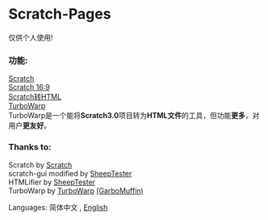 # Scratch-Pages
仅供个人使用!  

### 功能:  
[Scratch](gui/)  
[Scratch 16:9](gui/16-9/index.html)  
[Scratch转HTML](htmlifier/)  
[TurboWarp](turbowarp/)  
TurboWarp是一个能将**Scratch3.0**项目转为**HTML文件**的工具，但功能**更多**，对用户**更友好**。  

### Thanks to:
Scratch by [Scratch](https://github.com/LLK)  
scratch-gui modified by [SheepTester](https://github.com/SheepTester)  
HTMLifier by [SheepTester](https://github.com/SheepTester)  
TurboWarp by [TurboWarp](https://github.com/TurboWarp) [(GarboMuffin)](https://github.com/GarboMuffin)  

Languages: 简体中文 , [English](README_en.md)
